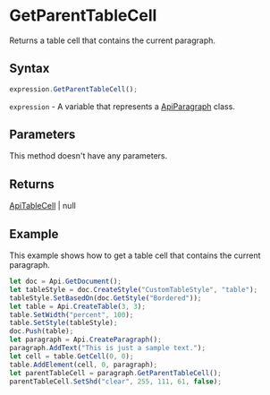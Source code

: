 # GetParentTableCell

Returns a table cell that contains the current paragraph.

## Syntax

```javascript
expression.GetParentTableCell();
```

`expression` - A variable that represents a [ApiParagraph](../ApiParagraph.md) class.

## Parameters

This method doesn't have any parameters.

## Returns

[ApiTableCell](../../ApiTableCell/ApiTableCell.md) \| null

## Example

This example shows how to get a table cell that contains the current paragraph.

```javascript
let doc = Api.GetDocument();
let tableStyle = doc.CreateStyle("CustomTableStyle", "table");
tableStyle.SetBasedOn(doc.GetStyle("Bordered"));
let table = Api.CreateTable(3, 3);
table.SetWidth("percent", 100);
table.SetStyle(tableStyle);
doc.Push(table);
let paragraph = Api.CreateParagraph();
paragraph.AddText("This is just a sample text.");
let cell = table.GetCell(0, 0);
table.AddElement(cell, 0, paragraph);
let parentTableCell = paragraph.GetParentTableCell();
parentTableCell.SetShd("clear", 255, 111, 61, false);
```
